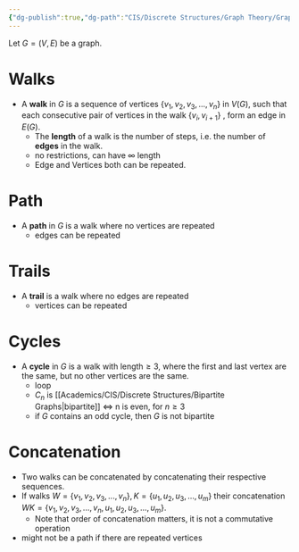 ```yaml
---
{"dg-publish":true,"dg-path":"CIS/Discrete Structures/Graph Theory/Graph Walks.md","permalink":"/cis/discrete-structures/graph-theory/graph-walks/","created":"2024-03-31T11:55:05.318-04:00","updated":"2025-07-08T10:47:55.336-04:00"}
---
```


Let $G= ( V, E)$ be a graph.
# Walks
- A **walk** in $G$ is a sequence of vertices $\{v_1,v_2,v_3,...,v_n\}$ in $V(G)$, such that each consecutive pair of vertices in the walk $\{v_i,v_{i+1}\}$ , form an edge in $E(G).$ 
	- The **length** of a walk is the number of steps, i.e. the number of **edges** in the walk.
	- no restrictions, can have $\infty$ length
	- Edge and Vertices both can be repeated.
# Path
- A **path** in $G$ is a walk where no vertices are repeated
	- edges can be repeated 
# Trails
- A **trail** is a walk where no edges are repeated
	- vertices can be repeated
# Cycles
- A **cycle** in $G$ is a walk with $\mathrm{length\geq 3,}$ where the first and last vertex are the same, but no other vertices are the same.
	- loop
	- $C_{n}$ is [[Academics/CIS/Discrete Structures/Bipartite Graphs\|bipartite]] $\iff$ n is even, for $n\geq 3$
	- if $G$ contains an odd cycle, then $G$ is not bipartite
# Concatenation
- Two walks can be concatenated by concatenating their respective sequences.
- If walks $W=\{v_1,v_2,v_3,...,v_n\},K=\{u_1,u_2,u_3,...,u_m\}$ their concatenation $WK=\{v_1,v_2,v_3,...,v_n,u_1,u_2,u_3,...,u_m\}$. 
	- Note that order of concatenation matters, it is not a commutative operation
- might not be a path if there are repeated vertices

